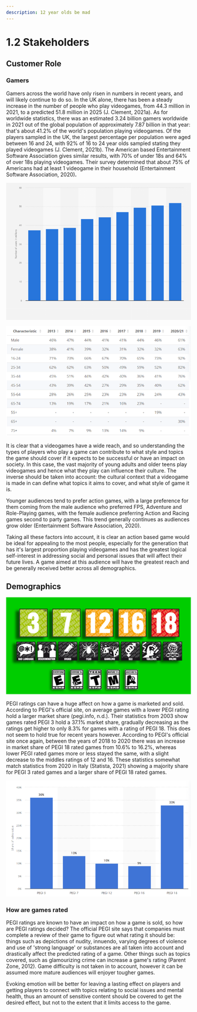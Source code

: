 ```yaml
---
description: 12 year olds be mad
---
```


# 1.2 Stakeholders

## Customer Role

### Gamers

Gamers across the world have only risen in numbers in recent years, and will likely continue to do so. In the UK alone, there has been a steady increase in the number of people who play videogames, from 44.3 million in 2021, to a predicted 51.8 million in 2025 (J. Clement, 2021a). As for worldwide statistics, there was an estimated 3.24 billion gamers worldwide in 2021 out of  the global population of approximately 7.87 billion in that year: that's about 41.2% of the world's population playing videogames. Of the players sampled in the UK, the largest percentage per population were aged between 16 and 24, with 92% of 16 to 24 year olds sampled stating they played videogames (J. Clement, 2021b). The American based Entertainment Software Association gives similar results, with 70% of under 18s and 64% of over 18s playing videogames. Their survey determined that about 75% of Americans had at least 1 videogame in their household (Entertainment Software Association, 2020)**.**

![Number of Gamers in the UK, from 2017 to predicted number in 2025](<../.gitbook/assets/image (5) (1) (1) (1) (1).png>)

![% per population group that play videogames in the UK](<../.gitbook/assets/image (2) (2).png>)

It is clear that a videogames have a wide reach, and so understanding the types of players who play a game can contribute to what style and topics the game should cover if it expects to be successful or have an impact on society. In this case, the vast majority of young adults and older teens play videogames and hence what they play can influence their culture. The inverse should be taken into account: the cultural context that a videogame is made in can define what topics it aims to cover, and what style of game it is.

Younger audiences tend to prefer action games, with a large preference for them coming from the male audience who preferred FPS, Adventure and Role-Playing games, with the female audience preferring Action and Racing games second to party games. This trend generally continues as audiences grow older (Entertainment Software Association, 2020).

Taking all these factors into account, it is clear an action based game would be ideal for appealing to the most people, especially for the generation that has it's largest proportion playing videogames and has the greatest logical self-interest in addressing social and personal issues that will affect their future lives. A game aimed at this audience will have the greatest reach and be generally received better across all demographics.

## Demographics

![ESRB (Entertainment Software Rating Board) and PEGI (Pan European Games Information) ratings](<../.gitbook/assets/image (1) (1) (1) (1).png>)

PEGI ratings can have a huge affect on how a game is marketed and sold. According to PEGI's official site, on average games with a lower PEGI rating hold a larger market share (pegi.info, n.d.). Their statistics from 2003 show games rated PEGI 3 hold a 37.1% market share, gradually decreasing as the ratings get higher to only 8.3% for games with a rating of PEGI 18. This does not seem to hold true for recent years however. According to PEGI's official site once again, between the years of 2018 to 2020 there was an increase in market share of PEGI 18 rated games from 10.6% to 16.2%, whereas lower PEGI rated games more or less stayed the same, with a slight decrease to the middles ratings of 12 and 16. These statistics somewhat match statistics from 2020 in Italy (Statista, 2021) showing a majority share for PEGI 3 rated games and a larger share of PEGI 18 rated games.

![Games sold in Italy, 2020 ordered by PEGI rating.](<../.gitbook/assets/image (4) (1) (1).png>)

### How are games rated

PEGI ratings are known to have an impact on how a game is sold, so how are PEGI ratings decided? The official PEGI site says that companies must complete a review of their game to figure out what rating it should be: things such as depictions of nudity, innuendo, varying degrees of violence and use of 'strong language' or substances are all taken into account and drastically affect the predicted rating of a game. Other things such as topics covered, such as glamourizing crime can increase a game's rating (Parent Zone, 2012). Game difficulty is not taken in to account, however it can be assumed more mature audiences will enjoyer tougher games.

Evoking emotion will be better for leaving a lasting effect on players and getting players to connect with topics relating to social issues and mental health, thus an amount of sensitive content should be covered to get the desired effect, but not to the extent that it limits access to the game.
